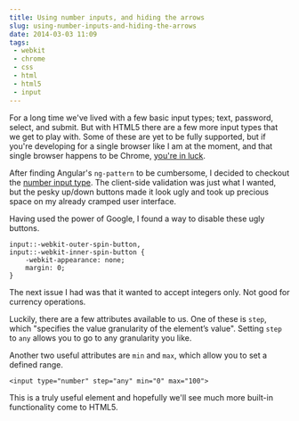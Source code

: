 ```yaml
---
title: Using number inputs, and hiding the arrows
slug: using-number-inputs-and-hiding-the-arrows
date: 2014-03-03 11:09
tags: 
 - webkit
 - chrome
 - css
 - html
 - html5
 - input
---
```

For a long time we've lived with a few basic input types; text, password, select, and submit. But with HTML5 there are a few more input types that we get to play with. Some of these are yet to be fully supported, but if you're developing for a single browser like I am at the moment, and that single browser happens to be Chrome, [you're in luck](http://caniuse.com/input-number).

After finding Angular's `ng-pattern` to be cumbersome, I decided to checkout the [number input type](http://dev.w3.org/html5/markup/input.number.html). The client-side validation was just what I wanted, but the pesky up/down buttons made it look ugly and took up precious space on my already cramped user interface.

Having used the power of Google, I found a way to disable these ugly buttons.

    input::-webkit-outer-spin-button,
    input::-webkit-inner-spin-button {
        -webkit-appearance: none;
        margin: 0;        
    }

The next issue I had was that it wanted to accept integers only. Not good for currency operations. 

Luckily, there are a few attributes available to us. One of these is `step`, which "specifies the value granularity of the element’s value". Setting `step` to `any` allows you to go to any granularity you like. 

Another two useful attributes are `min` and `max`, which allow you to set a defined range.

    <input type="number" step="any" min="0" max="100">

This is a truly useful element and hopefully we'll see much more built-in functionality come to HTML5.

